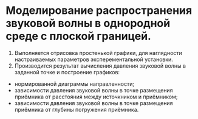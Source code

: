 # Моделирование распространения звуковой волны в однородной среде с плоской границей.
1.  Выполняется отрисовка простенькой графики, для наглядности настраиваемых параметров эксперементальной установки.
2.  Производится результат вычисления давления звуковой волны в заданной точке и построение графиков:
  -   нормированной диаграммы направленности;
  -   зависимости давления звуковой волны в точке размещения приёмника от расстояния между источкником и приёмником;
  -   зависимости давления звуковой волны в точке размещения приёмника от глубины погружения приёмника.
